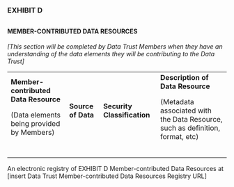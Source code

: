 
## 
### EXHIBIT D


## 
#### MEMBER-CONTRIBUTED DATA RESOURCES

*[This section will be completed by Data Trust Members when they have an understanding of the data elements they will be contributing to the Data Trust]*


<table>
  <tr>
   <td><strong>Member-contributed Data Resource</strong>
<p>
(Data elements being provided by Members)
   </td>
   <td><strong>Source of Data</strong>
   </td>
   <td><strong>Security Classification</strong>
   </td>
   <td><strong>Description of Data Resource</strong>
<p>
(Metadata associated with the Data Resource, such as definition, format, etc)
   </td>
  </tr>
  <tr>
   <td>
   </td>
   <td>
   </td>
   <td>
   </td>
   <td>
   </td>
  </tr>
  <tr>
   <td>
   </td>
   <td>
   </td>
   <td>
   </td>
   <td>
   </td>
  </tr>
  <tr>
   <td>
   </td>
   <td>
   </td>
   <td>
   </td>
   <td>
   </td>
  </tr>
</table>


An electronic registry of EXHIBIT D Member-contributed Data Resources at [insert Data Trust Member-contributed Data Resources Registry URL]

##

